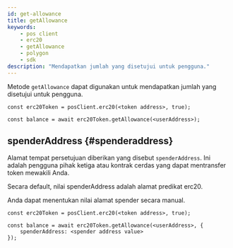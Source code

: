 ```yaml
---
id: get-allowance
title: getAllowance
keywords:
    - pos client
    - erc20
    - getAllowance
    - polygon
    - sdk
description: "Mendapatkan jumlah yang disetujui untuk pengguna."
---
```


Metode `getAllowance` dapat digunakan untuk mendapatkan jumlah yang disetujui untuk pengguna.

```
const erc20Token = posClient.erc20(<token address>, true);

const balance = await erc20Token.getAllowance(<userAddress>);
```

## spenderAddress {#spenderaddress}

Alamat tempat persetujuan diberikan yang disebut `spenderAddress`. Ini adalah pengguna pihak ketiga atau kontrak cerdas yang dapat mentransfer token mewakili Anda.

Secara default, nilai spenderAddress adalah alamat predikat erc20.

Anda dapat menentukan nilai alamat spender secara manual.

```
const erc20Token = posClient.erc20(<token address>, true);

const balance = await erc20Token.getAllowance(<userAddress>, {
    spenderAddress: <spender address value>
});
```
